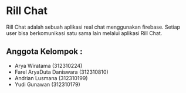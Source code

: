 # Rill Chat

Rill Chat adalah sebuah aplikasi real chat menggunakan firebase. Setiap user bisa berkomunikasi satu sama lain 
melalui aplikasi Rill Chat.


## Anggota Kelompok : 
- Arya Wiratama (312310224)
- Farel AryaDuta Daniswara (312310810)
- Andrian Lusmana (312310199)
- Yudi Gunawan (312310179)


